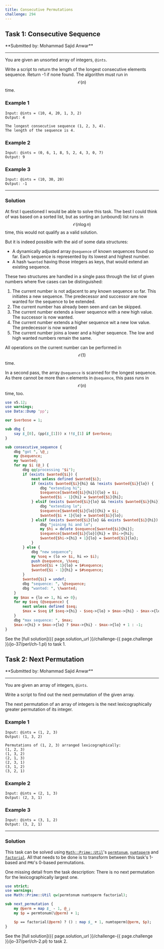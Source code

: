 ```yaml
---
title: Consecutive Permutations
challenge: 294
---
```

<h2 id="task-1">
Task 1: Consecutive Sequence
</h2>
**Submitted by: Mohammad Sajid Anwar**

---
You are given an unsorted array of integers, `@ints`.

Write a script to return the length of the longest consecutive elements sequence. Return -1 if none found. The algorithm must run in $$\mathcal{O}(n)$$ time.

### Example 1
```
Input: @ints = (10, 4, 20, 1, 3, 2)
Output: 4

The longest consecutive sequence (1, 2, 3, 4).
The length of the sequence is 4.
```
### Example 2
```
Input: @ints = (0, 6, 1, 8, 5, 2, 4, 3, 0, 7)
Output: 9
```
### Example 3
```
Input: @ints = (10, 30, 20)
Output: -1
```
---
### Solution
At first I questioned I would be able to solve this task.
The best I could think of was based on a sorted list, but as sorting an (unbound) list runs in $$\mathcal{O}(n \log n)$$ time, this would not qualify as a valid solution.

But it is indeed possible with the aid of some data structures:
- A dynamically adjusted array `@sequence` of known sequences found so far.
Each sequence is represented by its lowest and highest number.
- A hash `%wanted` having those integers as keys, that would extend an existing sequence.

These two structures are handled in a single pass through the list of given numbers where five cases can be distinguished:
1. The current number is not adjacent to any known sequence so far.
This initiates a new sequence.
The predecessor and successor are now wanted for the sequence to be extended.
2. The current number has already been seen and can be skipped.
3. The current number extends a lower sequence with a new high value.
The successor is now wanted.
4. The current number extends a higher sequence wit a new low value.
The predecessor is now wanted
5. The current number joins a lower and a higher sequence.
The low and high wanted numbers remain the same.

All operations on the current number can be performed in $$\mathcal{O}(1)$$ time.

In a second pass, the array `@sequence` is scanned for the longest sequence.
As there cannot be more than `n` elements in `@sequence`, this pass runs in $$\mathcal{O}(n)$$ time, too.
```perl
use v5.12;
use warnings;
use Data::Dump 'pp';

our $verbose = 1;

sub dbg {
    say $_[0], (pp($_[1])) x !!$_[1] if $verbose;
}

sub consecutive_sequence {
    dbg "got ", \@_;
    my @sequence;
    my %wanted;
    for my $i (@_) {
        dbg qq(processing "$i");
        if (exists $wanted{$i}) {
            next unless defined $wanted{$i};
            if (exists $wanted{$i}{hi} && !exists $wanted{$i}{lo}) {
                dbg "extending hi";
                $sequence[$wanted{$i}{hi}]{lo} = $i;
                $wanted{$i - 1}{hi} = $wanted{$i}{hi};
            } elsif (exists $wanted{$i}{lo} && !exists $wanted{$i}{hi}) {
                dbg "extending lo";
                $sequence[$wanted{$i}{lo}]{hi} = $i;
                $wanted{$i + 1}{lo} = $wanted{$i}{lo};
            } elsif (exists $wanted{$i}{lo} && exists $wanted{$i}{hi}) {
                dbg "joining hi and lo";
                my $hi = delete $sequence[$wanted{$i}{hi}];
                $sequence[$wanted{$i}{lo}]{hi} = $hi->{hi};
                $wanted{$hi->{hi} + 1}{lo} = $wanted{$i}{lo};
            }
        } else {
            dbg "new sequence";
            my %seq = (lo => $i, hi => $i);
            push @sequence, \%seq;
            $wanted{$i + 1}{lo} = $#sequence;
            $wanted{$i - 1}{hi} = $#sequence;
        }
        $wanted{$i} = undef;
        dbg "sequence: ", \@sequence;
        dbg "wanted: ", \%wanted;
    }
    my $max = {lo => 1, hi => 0};
    for my $seq (@sequence) {
        next unless defined $seq;
        $max = $seq if $seq->{hi} - $seq->{lo} > $max->{hi} - $max->{lo};
    }
    dbg "max sequence: ", $max;
    $max->{hi} > $max->{lo} ? $max->{hi} - $max->{lo} + 1 : -1;
}
```
See the [full solution]({{ page.solution_url }}/challenge-{{ page.challenge }}/jo-37/perl/ch-1.pl) to task 1.

<!--
See [discussion](https://github.com/jo-37/the-bears-den/issues/XXX
-->

<h2 id="task-2">
Task 2: Next Permutation
</h2>
**Submitted by: Mohammad Sajid Anwar**

---
You are given an array of integers, `@ints`.

Write a script to find out the next permutation of the given array.

The next permutation of an array of integers is the next lexicographically greater permutation of its integer.

### Example 1
```
Input: @ints = (1, 2, 3)
Output: (1, 3, 2)

Permutations of (1, 2, 3) arranged lexicographically:
(1, 2, 3)
(1, 3, 2)
(2, 1, 3)
(2, 3, 1)
(3, 1, 2)
(3, 2, 1)
```
### Example 2
```
Input: @ints = (2, 1, 3)
Output: (2, 3, 1)
```
### Example 3
```
Input: @ints = (3, 1, 2)
Output: (3, 2, 1)
```
---
### Solution
This task can be solved using [`Math::Prime::Util`](https://metacpan.org/pod/Math::Prime::Util)'s [`permtonum`](https://metacpan.org/pod/Math::Prime::Util#permtonum), [`numtoperm`](https://metacpan.org/pod/Math::Prime::Util#numtoperm) and
[`factorial`](https://metacpan.org/pod/Math::Prime::Util#factorial).
All that needs to be done is to transform between this task's 1-based and `PMU`'s 0-based permutations.

One missing detail from the task description: There is no next permutation for the lexicographically largest one.
```perl
use strict;
use warnings;
use Math::Prime::Util qw(permtonum numtoperm factorial);

sub next_permutation {
    my @perm = map $_ - 1, @_;
    my $p = permtonum(\@perm) + 1;

    $p == factorial(@perm) ? () : map $_ + 1, numtoperm(@perm, $p);
}
```
See the [full solution]({{ page.solution_url }}/challenge-{{ page.challenge }}/jo-37/perl/ch-2.pl) to task 2.

<!--
See [discussion](https://github.com/jo-37/the-bears-den/issues/XXX
-->
